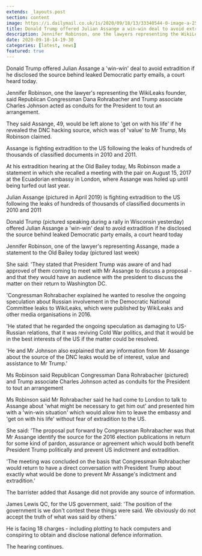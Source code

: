 ```yaml
---
extends: _layouts.post
section: content
image: https://i.dailymail.co.uk/1s/2020/09/18/13/33340544-0-image-a-25_1600433324217.jpg 
title: Donald Trump offered Julian Assange a win-win deal to avoid extradition, court hears 
description: Jennifer Robinson, one the lawyers representing the WikiLeaks founder, recalled a meeting with two Trump conduits during todays hearing at the Old Bailey in London. 
date: 2020-09-18-14-19-30 
categories: [latest, news] 
featured: true 
--- 
```

Donald Trump offered Julian Assange a 'win-win' deal to avoid extradition if he disclosed the source behind leaked Democratic party emails, a court heard today.

Jennifer Robinson, one the lawyer's representing the WikiLeaks founder, said Republican Congressman Dana Rohrabacher and Trump associate Charles Johnson acted as conduits for the President to tout an arrangement.

They said Assange, 49, would be left alone to 'get on with his life' if he revealed the DNC hacking source, which was of 'value' to Mr Trump, Ms Robinson claimed.

Assange is fighting extradition to the US following the leaks of hundreds of thousands of classified documents in 2010 and 2011.

At his extradition hearing at the Old Bailey today, Ms Robinson made a statement in which she recalled a meeting with the pair on August 15, 2017 at the Ecuadorian embassy in London, where Assange was holed up until being turfed out last year.

Julian Assange (pictured in April 2019) is fighting extradition to the US following the leaks of hundreds of thousands of classified documents in 2010 and 2011 

Donald Trump (pictured speaking during a rally in Wisconsin yesterday) offered Julian Assange a 'win-win' deal to avoid extradition if he disclosed the source behind leaked Democratic party emails, a court heard today

Jennifer Robinson, one of the lawyer's representing Assange, made a statement to the Old Bailey today (pictured last week)

She said: 'They stated that President Trump was aware of and had approved of them coming to meet with Mr Assange to discuss a proposal - and that they would have an audience with the president to discuss the matter on their return to Washington DC.

'Congressman Rohrabacher explained he wanted to resolve the ongoing speculation about Russian involvement in the Democratic National Committee leaks to WikiLeaks, which were published by WikiLeaks and other media organisations in 2016.

'He stated that he regarded the ongoing speculation as damaging to US-Russian relations, that it was reviving Cold War politics, and that it would be in the best interests of the US if the matter could be resolved.

'He and Mr Johnson also explained that any information from Mr Assange about the source of the DNC leaks would be of interest, value and assistance to Mr Trump.'

Ms Robinson said Republican Congressman Dana Rohrabacher (pictured) and Trump associate Charles Johnson acted as conduits for the President to tout an arrangement

Ms Robinson said Mr Rohrabacher said he had come to London to talk to Assange about 'what might be necessary to get him out' and presented him with a 'win-win situation' which would allow him to leave the embassy and 'get on with his life' without fear of extradition to the US.

She said: 'The proposal put forward by Congressman Rohrabacher was that Mr Assange identify the source for the 2016 election publications in return for some kind of pardon, assurance or agreement which would both benefit President Trump politically and prevent US indictment and extradition.

'The meeting was concluded on the basis that Congressman Rohrabacher would return to have a direct conversation with President Trump about exactly what would be done to prevent Mr Assange's indictment and extradition.'

The barrister added that Assange did not provide any source of information.

James Lewis QC, for the US government, said: 'The position of the government is we don't contest these things were said. We obviously do not accept the truth of what was said by others.' 

He is facing 18 charges - including plotting to hack computers and conspiring to obtain and disclose national defence information.

The hearing continues.  


